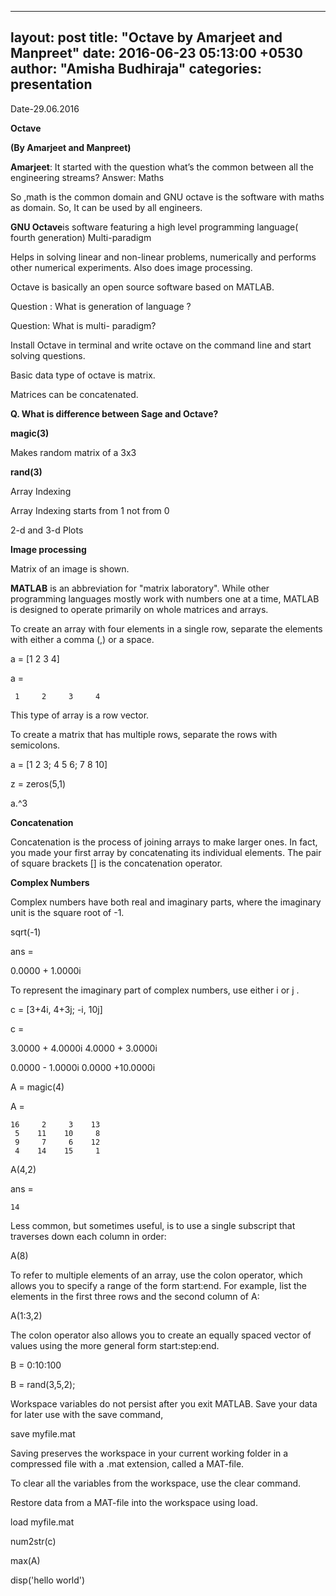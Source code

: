 
---
layout: post
title: "Octave by Amarjeet and Manpreet"
date:   2016-06-23 05:13:00 +0530
author: "Amisha Budhiraja"
categories: presentation
---


Date-29.06.2016

**Octave**

**(By Amarjeet and Manpreet)**

**Amarjeet**: It started with the question what’s the common between all the engineering streams?
Answer: Maths

So ,math is the common domain and GNU octave is the software with maths as domain. So, It can be used by all engineers.

**GNU Octave**is software featuring a high level programming language( fourth generation)
Multi-paradigm 

Helps in solving linear and non-linear problems, numerically and performs other numerical experiments. Also does image processing.

Octave is basically an open source software based on MATLAB.

Question : What is generation of language ?

Question: What is multi- paradigm?

Install Octave in terminal and write octave on the command line and start solving questions.

Basic data type of octave is matrix.

Matrices can be concatenated.

**Q. What is difference between Sage and Octave?**
 
**magic(3)**

Makes random matrix of a 3x3 

**rand(3)**

Array Indexing

Array Indexing starts from 1 not from 0
 
2-d and 3-d Plots




**Image processing**

Matrix of an image is shown.



**MATLAB** is an abbreviation for "matrix laboratory". While other programming languages mostly work with numbers one at a time, MATLAB is designed to operate primarily on whole matrices and arrays.

To create an array with four elements in a single row, separate the elements with either a comma (,) or a space.

a = [1 2 3 4]

a =

     1     2     3     4

This type of array is a row vector.

To create a matrix that has multiple rows, separate the rows with semicolons.

a = [1 2 3; 4 5 6; 7 8 10]

z = zeros(5,1)

a.^3

**Concatenation**

Concatenation is the process of joining arrays to make larger ones. In fact, you made your first array by concatenating its individual elements. The pair of square brackets [] is the concatenation operator.

**Complex Numbers**

Complex numbers have both real and imaginary parts, where the imaginary unit is the square root of -1.

sqrt(-1)

ans =

   0.0000 + 1.0000i

To represent the imaginary part of complex numbers, use either i or j .

c = [3+4i, 4+3j; -i, 10j]

c =

   3.0000 + 4.0000i   4.0000 + 3.0000i
  
   0.0000 - 1.0000i   0.0000 +10.0000i


A = magic(4)

A =

    16     2     3    13
     5    11    10     8
     9     7     6    12
     4    14    15     1


A(4,2)

ans =

    14

Less common, but sometimes useful, is to use a single subscript that traverses down each column in order:

A(8)

To refer to multiple elements of an array, use the colon operator, which allows you to specify a range of the form start:end. For example, list the elements in the first three rows and the second column of A:

A(1:3,2)

The colon operator also allows you to create an equally spaced vector of values using the more general form start:step:end.

B = 0:10:100

B = rand(3,5,2);

Workspace variables do not persist after you exit MATLAB. Save your data for later use with the save command,

save myfile.mat

Saving preserves the workspace in your current working folder in a compressed file with a .mat extension, called a MAT-file.

To clear all the variables from the workspace, use the clear command.

Restore data from a MAT-file into the workspace using load.

load myfile.mat


num2str(c)

max(A)

disp('hello world')

